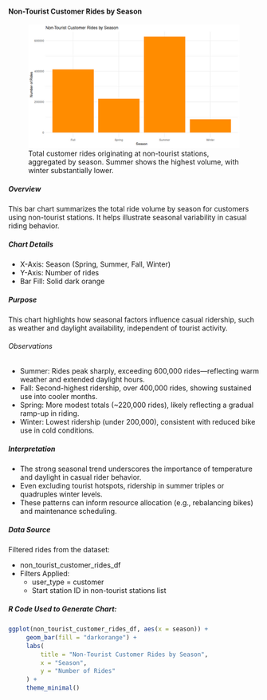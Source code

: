 #### Non-Tourist Customer Rides by Season

<figure class="float-right">
  <a href="../images/Non-Tourist_Customer_Rides_by_Season.png" target="_blank" title="Select image to open full sized chart">
  <img src="../images/thumbnails/Non-Tourist_Customer_Rides_by_Season.png" alt="Bar chart showing non-tourist customer ride counts by season. Summer has the highest number of rides, followed by Fall, Spring, and Winter.">
  </a>
  <figcaption>
  Total customer rides originating at non-tourist stations, aggregated by season. Summer shows the highest volume, with winter substantially lower.
  </figcaption>
</figure>

##### Overview

This bar chart summarizes the total ride volume by season for customers using non-tourist stations. It helps illustrate seasonal variability in casual riding behavior.

##### Chart Details

-  X-Axis: Season (Spring, Summer, Fall, Winter)
-  Y-Axis: Number of rides
-  Bar Fill: Solid dark orange

##### Purpose

This chart highlights how seasonal factors influence casual ridership, such as weather and daylight availability, independent of tourist activity.

###### Observations

-  Summer: Rides peak sharply, exceeding 600,000 rides—reflecting warm weather and extended daylight hours.
-  Fall: Second-highest ridership, over 400,000 rides, showing sustained use into cooler months.
-  Spring: More modest totals (~220,000 rides), likely reflecting a gradual ramp-up in riding.
-  Winter: Lowest ridership (under 200,000), consistent with reduced bike use in cold conditions.

##### Interpretation

-  The strong seasonal trend underscores the importance of temperature and daylight in casual rider behavior.
-  Even excluding tourist hotspots, ridership in summer triples or quadruples winter levels.
-  These patterns can inform resource allocation (e.g., rebalancing bikes) and maintenance scheduling.

##### Data Source

Filtered rides from the dataset:
-  non_tourist_customer_rides_df
  -  Filters Applied:
     -  user_type = customer
     -  Start station ID in non-tourist stations list

##### R Code Used to Generate Chart:

```R
ggplot(non_tourist_customer_rides_df, aes(x = season)) +
     geom_bar(fill = "darkorange") +
     labs(
         title = "Non-Tourist Customer Rides by Season",
         x = "Season",
         y = "Number of Rides"
     ) +
     theme_minimal()
```

<br style="clear: both;"></br>
